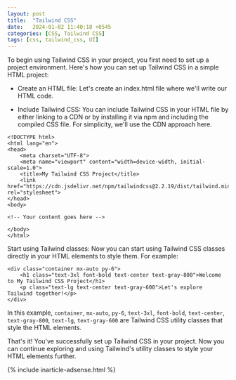 ```yaml
---
layout: post
title:  "Tailwind CSS"
date:   2024-01-02 11:40:18 +0545
categories: [CSS, Tailwind CSS]
tags: [css, tailwind_css, UI]
---
```


To begin using Tailwind CSS in your project, you first need to set up a project environment. Here's how you can set up Tailwind CSS in a simple HTML project:

*  Create an HTML file: Let's create an index.html file where we'll write our HTML code.

* Include Tailwind CSS: You can include Tailwind CSS in your HTML file by either linking to a CDN or by installing it via npm and including the compiled CSS file. For simplicity, we'll use the CDN approach here.

```
<!DOCTYPE html>
<html lang="en">
<head>
    <meta charset="UTF-8">
    <meta name="viewport" content="width=device-width, initial-scale=1.0">
    <title>My Tailwind CSS Project</title>
    <link href="https://cdn.jsdelivr.net/npm/tailwindcss@2.2.19/dist/tailwind.min.css" rel="stylesheet">
</head>
<body>

<!-- Your content goes here -->

</body>
</html>
```

Start using Tailwind classes: Now you can start using Tailwind CSS classes directly in your HTML elements to style them. For example:

```
<div class="container mx-auto py-6">
    <h1 class="text-3xl font-bold text-center text-gray-800">Welcome to My Tailwind CSS Project</h1>
    <p class="text-lg text-center text-gray-600">Let's explore Tailwind together!</p>
</div>
```

In this example, `container`, `mx-auto`, `py-6`, `text-3xl`, `font-bold`, `text-center`, `text-gray-800`, `text-lg`, `text-gray-600` are Tailwind CSS utility classes that style the HTML elements.

That's it! You've successfully set up Tailwind CSS in your project. Now you can continue exploring and using Tailwind's utility classes to style your HTML elements further.

{% include inarticle-adsense.html %}